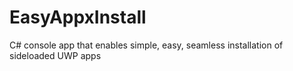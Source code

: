 # EasyAppxInstall
C# console app that enables simple, easy, seamless installation of sideloaded UWP apps
